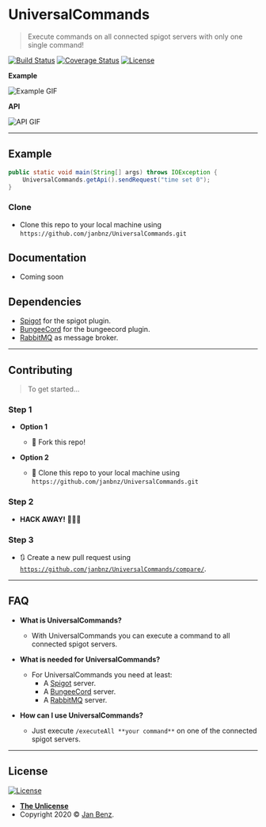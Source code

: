 # UniversalCommands

> Execute commands on all connected spigot servers with only one single command!

[![Build Status](http://img.shields.io/travis/badges/badgerbadgerbadger.svg?style=flat-square)](https://travis-ci.org/badges/badgerbadgerbadger) 
[![Coverage Status](http://img.shields.io/coveralls/badges/badgerbadgerbadger.svg?style=flat-square)](https://coveralls.io/r/badges/badgerbadgerbadger)
[![License](http://img.shields.io/:license-unlicense-blue.svg?style=flat-square)](http://badges.unlicense-license.org)

**Example**

![Example GIF](http://g.recordit.co/CUwnE1JP1y.gif)

**API**

![API GIF](http://g.recordit.co/0hBvxNClDP.gif)

---

## Example

```java
public static void main(String[] args) throws IOException {
    UniversalCommands.getApi().sendRequest("time set 0");
}
```

### Clone

- Clone this repo to your local machine using `https://github.com/janbnz/UniversalCommands.git`

## Documentation
- Coming soon

## Dependencies

- <a href="https://www.spigotmc.org/" target="_blank">Spigot</a> for the spigot plugin.
- <a href="https://ci.md-5.net/job/BungeeCord/" target="_blank">BungeeCord</a> for the bungeecord plugin.
- <a href="https://www.rabbitmq.com/" target="_blank">RabbitMQ</a> as message broker.

---

## Contributing

> To get started...

### Step 1

- **Option 1**
    - 🍴 Fork this repo!

- **Option 2**
    - 👯 Clone this repo to your local machine using `https://github.com/janbnz/UniversalCommands.git`

### Step 2

- **HACK AWAY!** 🔨🔨🔨

### Step 3

- 🔃 Create a new pull request using <a href="https://github.com/janbnz/UniversalCommands/compare/" target="_blank">`https://github.com/janbnz/UniversalCommands/compare/`</a>.

---

## FAQ

- **What is UniversalCommands?**
    - With UniversalCommands you can execute a command to all connected spigot servers.
    
- **What is needed for UniversalCommands?**
    - For UniversalCommands you need at least:
      - A <a href="https://www.spigotmc.org/" target="_blank">Spigot</a> server.
      - A <a href="https://ci.md-5.net/job/BungeeCord/" target="_blank">BungeeCord</a> server.
      - A <a href="https://www.rabbitmq.com/" target="_blank">RabbitMQ</a> server.
    
- **How can I use UniversalCommands?**
    - Just execute ```/executeAll **your command**``` on one of the connected spigot servers.
  
---

## License

[![License](http://img.shields.io/:license-unlicense-blue.svg?style=flat-square)](http://badges.unlicense-license.org)

- **[The Unlicense](https://unlicense.org/)**
- Copyright 2020 © <a href="http://janbnz.de/" target="_blank">Jan Benz</a>.
